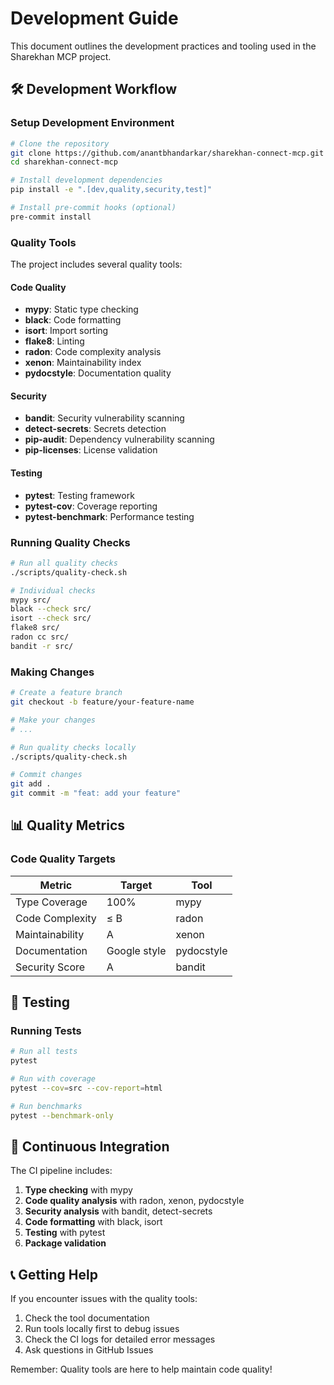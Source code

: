 # Development Guide

This document outlines the development practices and tooling used in the Sharekhan MCP project.

## 🛠️ Development Workflow

### Setup Development Environment

```bash
# Clone the repository
git clone https://github.com/anantbhandarkar/sharekhan-connect-mcp.git
cd sharekhan-connect-mcp

# Install development dependencies
pip install -e ".[dev,quality,security,test]"

# Install pre-commit hooks (optional)
pre-commit install
```

### Quality Tools

The project includes several quality tools:

#### Code Quality
- **mypy**: Static type checking
- **black**: Code formatting
- **isort**: Import sorting
- **flake8**: Linting
- **radon**: Code complexity analysis
- **xenon**: Maintainability index
- **pydocstyle**: Documentation quality

#### Security
- **bandit**: Security vulnerability scanning
- **detect-secrets**: Secrets detection
- **pip-audit**: Dependency vulnerability scanning
- **pip-licenses**: License validation

#### Testing
- **pytest**: Testing framework
- **pytest-cov**: Coverage reporting
- **pytest-benchmark**: Performance testing

### Running Quality Checks

```bash
# Run all quality checks
./scripts/quality-check.sh

# Individual checks
mypy src/
black --check src/
isort --check src/
flake8 src/
radon cc src/
bandit -r src/
```

### Making Changes

```bash
# Create a feature branch
git checkout -b feature/your-feature-name

# Make your changes
# ...

# Run quality checks locally
./scripts/quality-check.sh

# Commit changes
git add .
git commit -m "feat: add your feature"
```

## 📊 Quality Metrics

### Code Quality Targets

| Metric | Target | Tool |
|--------|--------|------|
| Type Coverage | 100% | mypy |
| Code Complexity | ≤ B | radon |
| Maintainability | A | xenon |
| Documentation | Google style | pydocstyle |
| Security Score | A | bandit |

## 🧪 Testing

### Running Tests

```bash
# Run all tests
pytest

# Run with coverage
pytest --cov=src --cov-report=html

# Run benchmarks
pytest --benchmark-only
```

## 🚀 Continuous Integration

The CI pipeline includes:

1. **Type checking** with mypy
2. **Code quality analysis** with radon, xenon, pydocstyle
3. **Security analysis** with bandit, detect-secrets
4. **Code formatting** with black, isort
5. **Testing** with pytest
6. **Package validation**

## 📞 Getting Help

If you encounter issues with the quality tools:

1. Check the tool documentation
2. Run tools locally first to debug issues
3. Check the CI logs for detailed error messages
4. Ask questions in GitHub Issues

Remember: Quality tools are here to help maintain code quality!